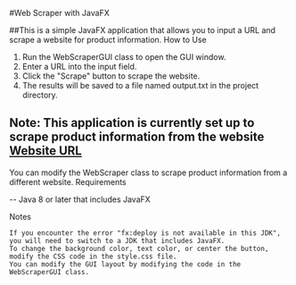 #Web Scraper with JavaFX

##This is a simple JavaFX application that allows you to input a URL and scrape a website for product information.
How to Use

1. Run the WebScraperGUI class to open the GUI window.
2. Enter a URL into the input field.
3. Click the "Scrape" button to scrape the website.
4. The results will be saved to a file named output.txt in the project directory.

## Note: This application is currently set up to scrape product information from the website [Website URL](https://www.jumia.com.tn/ordinateurs-tablettes-ordinateurs-portables-traditionnels/)
You can modify the WebScraper class to scrape product information from a different website.
Requirements

-- Java 8 or later that includes JavaFX

Notes

    If you encounter the error "fx:deploy is not available in this JDK", you will need to switch to a JDK that includes JavaFX.
    To change the background color, text color, or center the button, modify the CSS code in the style.css file.
    You can modify the GUI layout by modifying the code in the WebScraperGUI class.
